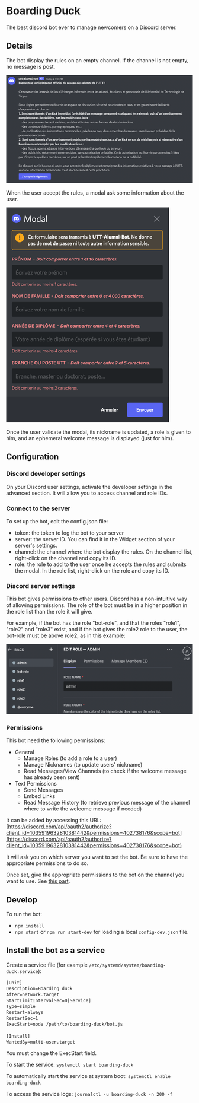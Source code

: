 # Boarding Duck
The best discord bot ever to manage newcomers on a Discord server.

## Details
The bot display the rules on an empty channel. If the channel is not empty,
no message is post.

![Rules example](assets/rules-example.png)

When the user accept the rules, a modal ask some information about the user.

![Modal example](assets/modal-example.png)

Once the user validate the modal, its nickname is updated, a role is
given to him, and an ephemeral welcome message is displayed (just for him).

## Configuration
### Discord developer settings
On your Discord user settings, activate the developer settings in the advanced section. It will
allow you to access channel and role IDs.

### Connect to the server
To set up the bot, edit the config.json file:
- token: the token to log the bot to your server
- server: the server ID. You can find it in the Widget section of your server's settings.
- channel: the channel where the bot display the rules. On the channel list, right-click on the channel and copy its ID.
- role: the role to add to the user once he accepts the rules and submits the modal. In the role list, right-click on the role and copy its ID.

### Discord server settings
This bot gives permissions to other users. Discord has a non-intuitive way of allowing permissions. The role
of the bot must be in a higher position in the role list than the role it will give.

For example, if the bot has the role "bot-role", and that the roles "role1", "role2" and "role3"
exist, and if the bot gives the role2 role to the user, the bot-role must be above role2, as in this example:

![Role list](assets/role-list.png)

### Permissions
This bot need the following permissions:
- General
  - Manage Roles (to add a role to a user)
  - Manage Nicknames (to update users' nickname)
  - Read Messages/View Channels (to check if the welcome message has already been sent)
- Text Permissions
  - Send Messages
  - Embed Links
  - Read Message History (to retrieve previous message of the channel where to write the welcome message if needed)

It can be added by accessing this URL:
[https://discord.com/api/oauth2/authorize?client_id=1035919632810381442&permissions=402738176&scope=bot](https://discord.com/api/oauth2/authorize?client_id=1035919632810381442&permissions=402738176&scope=bot)

It will ask you on which server you want to set the bot. Be sure to have the appropriate permissions to do so.

Once set, give the appropriate permissions to the bot on the channel you want to use. See [this part](#discord-server-settings).

## Develop
To run the bot:
- `npm install`
- `npm start` or `npm run start-dev` for loading a local `config-dev.json` file.

## Install the bot as a service
Create a service file (for example `/etc/systemd/system/boarding-duck.service`):

```
[Unit]
Description=Boarding duck
After=network.target
StartLimitIntervalSec=0[Service]
Type=simple
Restart=always
RestartSec=1
ExecStart=node /path/to/boarding-duck/bot.js

[Install]
WantedBy=multi-user.target
```

You must change the ExecStart field.

To start the service:
`systemctl start boarding-duck`

To automatically start the service at system boot:
`systemctl enable boarding-duck`

To access the service logs:
`journalctl -u boarding-duck -n 200 -f`


